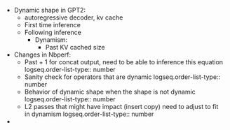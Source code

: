 - Dynamic shape in GPT2:
	- autoregressive decoder, kv cache
	- First time inference
	- Following inference
		- Dynamism:
			- Past KV cached size
- Changes in Nbperf:
	- Past + 1 for concat output, need to be able to inference this equation
	  logseq.order-list-type:: number
	- Sanity check for operators that are dynamic
	  logseq.order-list-type:: number
	- Behavior of dynamic shape when the shape is not dynamic
	  logseq.order-list-type:: number
	- L2 passes that might have impact (insert copy) need to adjust to fit in dynamism
	  logseq.order-list-type:: number
-